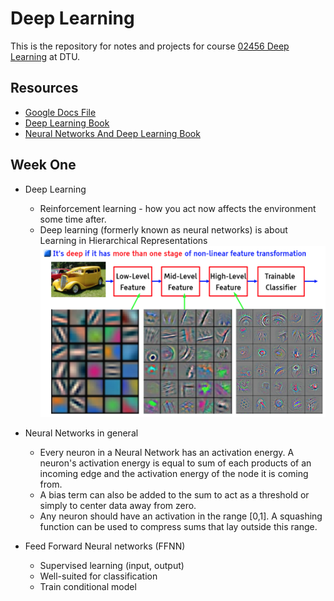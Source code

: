 # Deep Learning

This is the repository for notes and projects for course [02456 Deep Learning](http://kurser.dtu.dk/course/02456) at DTU.

## Resources
* [Google Docs File](https://docs.google.com/document/d/1UYpSF3FguEDg_AT3Vtczj5-DAjdICyHEA3L4KQIOPjo/edit)
* [Deep Learning Book](http://www.deeplearningbook.org)
* [Neural Networks And Deep Learning Book](http://neuralnetworksanddeeplearning.com)

## Week One
* Deep Learning
  * Reinforcement learning - how you act now affects the environment some time after.
  * Deep learning (formerly known as neural networks) is about Learning in Hierarchical Representations
![a](figs/levels.png)
* Neural Networks in general
  * Every neuron in a Neural Network has an activation energy. A neuron's activation energy is equal to sum of each products of an incoming edge and the activation energy of the node it is coming from.
  * A bias term can also be added to the sum to act as a threshold or simply to center data away from zero.
  * Any neuron should have an activation in the range [0,1]. A squashing function can be used to compress sums that lay outside this range.

* Feed Forward Neural networks (FFNN)
  * Supervised learning (input, output)
  * Well-suited for classification
  * Train conditional model
